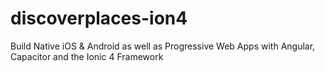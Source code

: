 # discoverplaces-ion4
Build Native iOS &amp; Android as well as Progressive Web Apps with Angular, Capacitor and the Ionic 4 Framework
